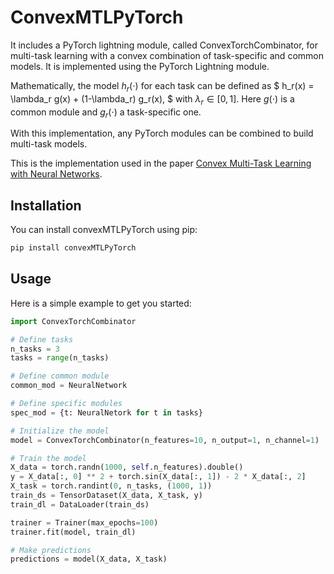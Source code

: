 <!-- # convexMTLPyTorch
Implementation of ConvexMTL neural networks using PyTorch. -->

# ConvexMTLPyTorch

It includes a PyTorch lightning module, called ConvexTorchCombinator, for multi-task learning with a convex combination of task-specific and common models. It is implemented using the PyTorch Lightning module.

Mathematically, the model $h_r(\cdot)$ for each task can be defined as
$ h_r(x) = \lambda_r g(x) + (1-\lambda_r) g_r(x), $
with $\lambda_r \in [0, 1]$. Here $g(\cdot)$ is a common module and $g_r(\cdot)$ a task-specific one. 

With this implementation, any PyTorch modules can be combined to build multi-task models.


This is the implementation used in the paper [Convex Multi-Task Learning with Neural Networks](https://www.scinapse.io/papers/4295135783).

## Installation

You can install convexMTLPyTorch using pip:
```bash
pip install convexMTLPyTorch
```

## Usage

Here is a simple example to get you started:

```python
import ConvexTorchCombinator

# Define tasks 
n_tasks = 3
tasks = range(n_tasks)

# Define common module
common_mod = NeuralNetwork

# Define specific modules
spec_mod = {t: NeuralNetork for t in tasks}

# Initialize the model
model = ConvexTorchCombinator(n_features=10, n_output=1, n_channel=1)

# Train the model
X_data = torch.randn(1000, self.n_features).double()
y = X_data[:, 0] ** 2 + torch.sin(X_data[:, 1]) - 2 * X_data[:, 2]
X_task = torch.randint(0, n_tasks, (1000, 1))
train_ds = TensorDataset(X_data, X_task, y)
train_dl = DataLoader(train_ds)

trainer = Trainer(max_epochs=100)
trainer.fit(model, train_dl)

# Make predictions
predictions = model(X_data, X_task)
```


